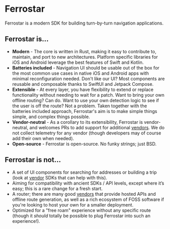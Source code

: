 # Ferrostar

Ferrostar is a modern SDK for building turn-by-turn navigation applications.

## Ferrostar is...

* **Modern** - The core is written in Rust, making it easy to contribute to, maintain, and port to new architectures.
  Platform specific libraries for iOS and Android leverage the best features of Swift and Kotlin.
* **Batteries included** - Navigation UI should be usable out of the box
  for the most common use cases in native iOS and Android apps
  with minimal reconfiguration needed.
  Don't like our UI?
  Most components are reusable and composable thanks to SwiftUI and Jetpack Compose.
* **Extensible** - At every layer, you have flexibility to extend or replace functionality without needing to wait for a patch.
  Want to bring your own offline routing?
  Can do.
  Want to use your own detection logic to see if the user is off the route?
  Not a problem.
  Taken together with the batteries included approach,
  Ferrostar's aim is to make simple things simple, and complex things possible.
* **Vendor-neutral** - As a corollary to its extensibility, Ferrostar is vendor-neutral,
  and welcomes PRs to add support for additional [vendors](./vendors.md).
  We do not collect telemetry for any vendor (though developers may of course add their own when needed).
* **Open-source** - Ferrostar is open-source. No funky strings; just BSD.

## Ferrostar is not...

- A set of UI components for searching for addresses or building a trip (look at [vendor](./vendors.md) SDKs that can help with this).
- Aiming for compatibility with ancient SDKs / API levels, except where it’s easy; this is a rare change for a fresh start.
- A router; there are many good [vendors](./vendors.md) that provide hosted APIs and offline route generation, as well as a rich ecosystem of FOSS software if you're looking to host your own for a smaller deployment.
- Optimized for a "free roam" experience without any specific route (though it *should* totally be possible to plug Ferrostar into such an experience!).
